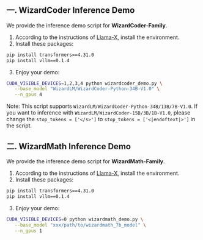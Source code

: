 ## 一. WizardCoder Inference Demo

We provide the inference demo script for **WizardCoder-Family**.

1. According to the instructions of [Llama-X](https://github.com/AetherCortex/Llama-X), install the environment.
2. Install these packages:
```bash
pip install transformers==4.31.0
pip install vllm==0.1.4
```
3. Enjoy your demo:
```bash
CUDA_VISIBLE_DEVICES=1,2,3,4 python wizardcoder_demo.py \
   --base_model "WizardLM/WizardCoder-Python-34B-V1.0" \
   --n_gpus 4
```

Note: This script supports `WizardLM/WizardCoder-Python-34B/13B/7B-V1.0`. If you want to inference with `WizardLM/WizardCoder-15B/3B/1B-V1.0`, please change the `stop_tokens = ['</s>']` to `stop_tokens = ['<|endoftext|>']` in the script.


## 二. WizardMath Inference Demo

We provide the inference demo script for **WizardMath-Family**.

1. According to the instructions of [Llama-X](https://github.com/AetherCortex/Llama-X), install the environment.
2. Install these packages:
```bash
pip install transformers==4.31.0
pip install vllm==0.1.4
```
3. Enjoy your demo:
```bash
CUDA_VISIBLE_DEVICES=0 python wizardmath_demo.py \
   --base_model "xxx/path/to/wizardmath_7b_model" \
   --n_gpus 1
```
